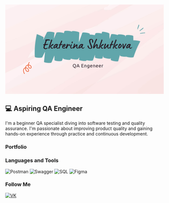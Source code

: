 ![Header](https://github.com/shkutkova/shkutkova/blob/main/assets/Ekaterina%20Shkutkova.png)

## 💻 Aspiring QA Engineer
I'm a beginner QA specialist diving into software testing and quality assurance.
I'm passionate about improving product quality and gaining hands-on experience through practice and continuous development.

### Portfolio

### Languages and Tools
![Postman](https://img.shields.io/badge/-Postman-18191a?style=for-the-badge&logo=postman)
![Swagger](https://img.shields.io/badge/-swagger-18191a?style=for-the-badge&logo=swagger)
![SQL](https://img.shields.io/badge/-SQL-18191a?style=for-the-badge&logo=)
![Figma](https://img.shields.io/badge/-figma-18191a?style=for-the-badge&logo=figma)

### Follow Me
[![VK](https://img.shields.io/badge/-vk-18191a?style=for-the-badge&logo=vk&logoColor=8ab4f8)](https://vk.com/k.shkutkova)


<!--
[![Anurag's GitHub stats](https://github-readme-stats.vercel.app/api?username=shkutkova&count_private=true&show_icons=true)](https://github.com/shkutkova/github-readme-stats)
Руководство по оформлению Markdown файлов
https://gist.github.com/Jekins/2bf2d0638163f1294637
-->



